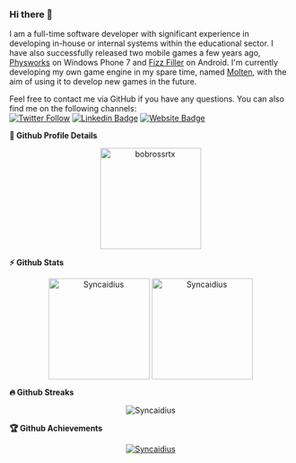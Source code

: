 ### Hi there 👋

I am a full-time software developer with significant experience in developing in-house or internal systems within the educational sector. I have also successfully released two mobile games a few years ago, [Physworks](https://www.youtube.com/watch?v=Y9pp6E56uNQ) on Windows Phone 7 and [Fizz Filler](https://play.google.com/store/apps/details?id=com.stoneleafstudios.fizzfiller&hl=en&gl=US) on Android. I'm currently developing my own game engine in my spare time, named [Molten](https://github.com/Syncaidius/MoltenEngine), with the aim of using it to develop new games in the future.

Feel free to contact me via GitHub if you have any questions. You can also find me on the following channels:  
[![Twitter Follow](https://img.shields.io/twitter/follow/JJamesYarwood?style=flat&labelColor=1ca0f1&logo=twitter&logoColor=white)](https://twitter.com/JJamesYarwood)
[![Linkedin Badge](https://img.shields.io/badge/James-Yarwood-blue?style=flat&logo=Linkedin&logoColor=white&link=https://www.linkedin.com/in/james-yarwood-a1bb4a61/)](https://www.linkedin.com/in/james-yarwood-a1bb4a61)
[![Website Badge](https://img.shields.io/badge/James-Yarwood-lightgrey?style=flat&logo=Google-Chrome&logoColor=white&link=https://jamesyarwood.co.uk/)](https://jamesyarwood.co.uk)

<!--
**Syncaidius/Syncaidius** is a ✨ _special_ ✨ repository because its `README.md` (this file) appears on your GitHub profile.

Here are some ideas to get you started:

- 🔭 I’m currently working on ...
- 🌱 I’m currently learning ...
- 👯 I’m looking to collaborate on ...
- 🤔 I’m looking for help with ...
- 💬 Ask me about ...
- 📫 How to reach me: ...
- 😄 Pronouns: ...
- ⚡ Fun fact: ...
-->

<summary><b>🔎 Github Profile Details</b></summary>
<p align="center"><img height="180em" src="https://github-profile-summary-cards.vercel.app/api/cards/profile-details?username=Syncaidius&theme=github_dark" alt="bobrossrtx" align = "center"/></p>

<summary><b>⚡ Github Stats</b></summary>
<p align="center"><img height="180em" src="https://github-readme-stats.vercel.app/api?username=Syncaidius&hide_border=true&count_private=true&show_icons=true&theme=dark" alt="Syncaidius" align = "center"/>
<img height="180em" src="https://github-readme-stats.vercel.app/api/top-langs?username=Syncaidius&show_icons=true&locale=en&layout=compact&hide_border=true&theme=dark" alt="Syncaidius" align = "center"/></p>

<summary><b>🔥 Github Streaks</b></summary>
<p align="center"><img src="https://github-readme-streak-stats.herokuapp.com?user=Syncaidius&theme=dark&date_format=j%20M%5B%20Y%5D" alt="Syncaidius" /></p>

<summary><b>🏆 Github Achievements</b></summary>
<p align="center"> <a href="https://github.com/Syncaidius"><img src="https://github-profile-trophy.vercel.app/?username=Syncaidius&margin-w=5&theme=github_dark" alt="Syncaidius" /></a> </p>
